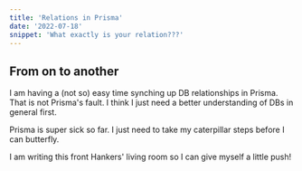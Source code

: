 ```yaml
---
title: 'Relations in Prisma'
date: '2022-07-18'
snippet: 'What exactly is your relation???'
---
```


## From on to another

I am having a (not so) easy time synching up DB relationships in Prisma. That is not Prisma's fault. I think I just need a better understanding of DBs in general first.

Prisma is super sick so far. I just need to take my caterpillar steps before I can butterfly.

I am writing this front Hankers' living room so I can give myself a little push!